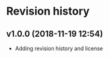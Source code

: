 Revision history
======================



v1.0.0 (2018-11-19 12:54)
----------------------

* Adding revision history and license
